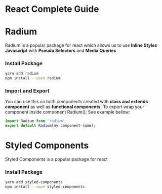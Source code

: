 # React Complete Guide

# Radium

Radium is a popular package for react which allows us to use **Inline Styles Javascript** with **Pseudo Selectors** and **Media Queries**

### Install Package
```sh
yarn add radium
npm install --save radium
```

### Import and Export

You can use this on both components created with **class and extends component** as well as **functional components**. To export wrap your component inside component Radium(); See example bellow:
```js
import Radium from 'radium';
export default Radium(my-component-name);
```

# Styled Components

Styled Components is a popular package for react 

### Install Package
```sh
yarn add styled-components
npm install --save styled-components
```
